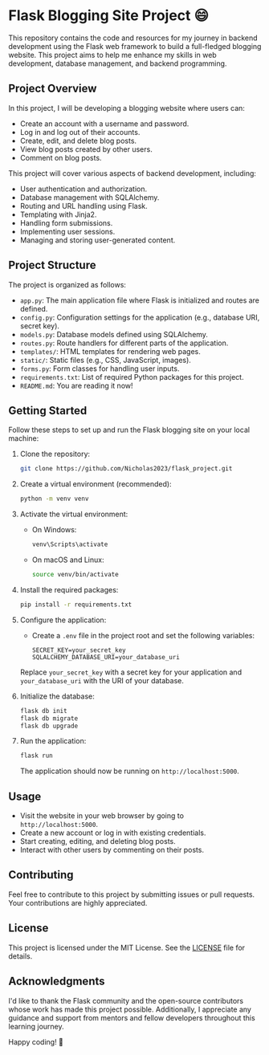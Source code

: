 # Flask Blogging Site Project :smile:

This repository contains the code and resources for my journey in backend development using the Flask web framework to build a full-fledged blogging website. This project aims to help me enhance my skills in web development, database management, and backend programming.

## Project Overview

In this project, I will be developing a blogging website where users can:

- Create an account with a username and password.
- Log in and log out of their accounts.
- Create, edit, and delete blog posts.
- View blog posts created by other users.
- Comment on blog posts.

This project will cover various aspects of backend development, including:

- User authentication and authorization.
- Database management with SQLAlchemy.
- Routing and URL handling using Flask.
- Templating with Jinja2.
- Handling form submissions.
- Implementing user sessions.
- Managing and storing user-generated content.

## Project Structure

The project is organized as follows:

- `app.py`: The main application file where Flask is initialized and routes are defined.
- `config.py`: Configuration settings for the application (e.g., database URI, secret key).
- `models.py`: Database models defined using SQLAlchemy.
- `routes.py`: Route handlers for different parts of the application.
- `templates/`: HTML templates for rendering web pages.
- `static/`: Static files (e.g., CSS, JavaScript, images).
- `forms.py`: Form classes for handling user inputs.
- `requirements.txt`: List of required Python packages for this project.
- `README.md`: You are reading it now!

## Getting Started

Follow these steps to set up and run the Flask blogging site on your local machine:

1. Clone the repository:

   ```bash
   git clone https://github.com/Nicholas2023/flask_project.git
   ```

2. Create a virtual environment (recommended):

   ```bash
   python -m venv venv
   ```

3. Activate the virtual environment:

   - On Windows:

     ```bash
     venv\Scripts\activate
     ```

   - On macOS and Linux:

     ```bash
     source venv/bin/activate
     ```

4. Install the required packages:

   ```bash
   pip install -r requirements.txt
   ```

5. Configure the application:

   - Create a `.env` file in the project root and set the following variables:

     ```
     SECRET_KEY=your_secret_key
     SQLALCHEMY_DATABASE_URI=your_database_uri
     ```

   Replace `your_secret_key` with a secret key for your application and `your_database_uri` with the URI of your database.

6. Initialize the database:

   ```bash
   flask db init
   flask db migrate
   flask db upgrade
   ```

7. Run the application:

   ```bash
   flask run
   ```

   The application should now be running on `http://localhost:5000`.

## Usage

- Visit the website in your web browser by going to `http://localhost:5000`.
- Create a new account or log in with existing credentials.
- Start creating, editing, and deleting blog posts.
- Interact with other users by commenting on their posts.

## Contributing

Feel free to contribute to this project by submitting issues or pull requests. Your contributions are highly appreciated.

## License

This project is licensed under the MIT License. See the [LICENSE](LICENSE) file for details.

## Acknowledgments

I'd like to thank the Flask community and the open-source contributors whose work has made this project possible. Additionally, I appreciate any guidance and support from mentors and fellow developers throughout this learning journey.

Happy coding! 🚀
